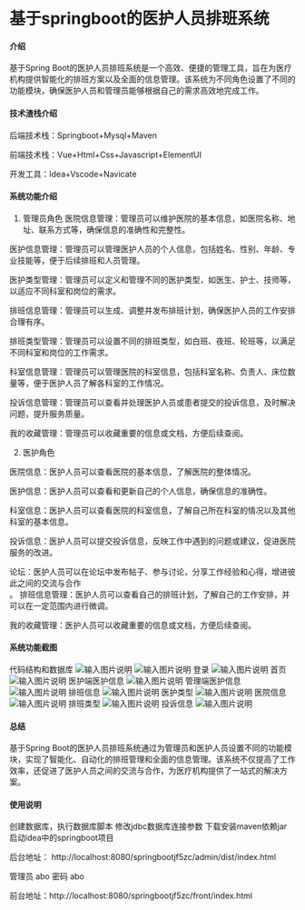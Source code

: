 # 基于springboot的医护人员排班系统

#### 介绍
基于Spring Boot的医护人员排班系统是一个高效、便捷的管理工具，旨在为医疗机构提供智能化的排班方案以及全面的信息管理。该系统为不同角色设置了不同的功能模块，确保医护人员和管理员能够根据自己的需求高效地完成工作。

#### 技术渣栈介绍
后端技术栈：Springboot+Mysql+Maven

前端技术栈：Vue+Html+Css+Javascript+ElementUI

开发工具：Idea+Vscode+Navicate


#### 系统功能介绍

1. 管理员角色
医院信息管理：管理员可以维护医院的基本信息，如医院名称、地址、联系方式等，确保信息的准确性和完整性。  

医护信息管理：管理员可以管理医护人员的个人信息，包括姓名、性别、年龄、专业技能等，便于后续排班和人员管理。  

医护类型管理：管理员可以定义和管理不同的医护类型，如医生、护士、技师等，以适应不同科室和岗位的需求。  

排班信息管理：管理员可以生成、调整并发布排班计划，确保医护人员的工作安排合理有序。  

排班类型管理：管理员可以设置不同的排班类型，如白班、夜班、轮班等，以满足不同科室和岗位的工作需求。  

科室信息管理：管理员可以管理医院的科室信息，包括科室名称、负责人、床位数量等，便于医护人员了解各科室的工作情况。  

投诉信息管理：管理员可以查看并处理医护人员或患者提交的投诉信息，及时解决问题，提升服务质量。  

我的收藏管理：管理员可以收藏重要的信息或文档，方便后续查阅。  

2. 医护角色  

医院信息：医护人员可以查看医院的基本信息，了解医院的整体情况。  

医护信息：医护人员可以查看和更新自己的个人信息，确保信息的准确性。  

科室信息：医护人员可以查看医院的科室信息，了解自己所在科室的情况以及其他科室的基本信息。  

投诉信息：医护人员可以提交投诉信息，反映工作中遇到的问题或建议，促进医院服务的改进。  

论坛：医护人员可以在论坛中发布帖子、参与讨论，分享工作经验和心得，增进彼此之间的交流与合作  
。
排班信息管理：医护人员可以查看自己的排班计划，了解自己的工作安排，并可以在一定范围内进行微调。  

我的收藏管理：医护人员可以收藏重要的信息或文档，方便后续查阅。

#### 系统功能截图

代码结构和数据库
![输入图片说明](images/91a6cadedcbae74ed02c617291edf12.png)
![输入图片说明](images/5597b22ae919a5c4c3bb66bbd8299ff.png)
登录
![输入图片说明](images/5b816c7bffb8e3317b814d73d2445d6.png)
首页
![输入图片说明](images/95b743c3d109c27575a435612f54de6.png)
医护端医护信息
![输入图片说明](images/3dee3268625c1e6f3e6f3ae4eeda41f.png)
管理端医护信息
![输入图片说明](images/e628f5dcf9934e1bb213855a3769c80.png)
排班信息
![输入图片说明](images/a98a908cc2cf2994edf4993602506db.png)
医护类型
![输入图片说明](images/cfc44328305cda1bcad63e1e369573f.png)
医院信息
![输入图片说明](images/dfa4634431b7d52cbe9f281d6a345a9.png)
排班类型
![输入图片说明](images/fa823b060002b266ec4546109a8aada.png)
投诉信息
![输入图片说明](images/ff36dd910a227c5b35b9a364d9ea5be.png)
#### 总结
基于Spring Boot的医护人员排班系统通过为管理员和医护人员设置不同的功能模块，实现了智能化、自动化的排班管理和全面的信息管理。该系统不仅提高了工作效率，还促进了医护人员之间的交流与合作，为医疗机构提供了一站式的解决方案。
#### 使用说明
创建数据库，执行数据库脚本
修改jdbc数据库连接参数
下载安装maven依赖jar
启动idea中的springboot项目

后台地址： http://localhost:8080/springbootjf5zc/admin/dist/index.html

管理员  abo 密码 abo

前台地址：http://localhost:8080/springbootjf5zc/front/index.html

